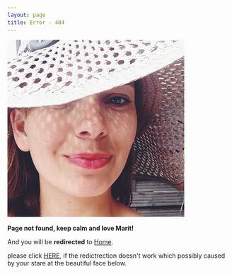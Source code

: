 ```yaml
---
layout: page
title: Error - 404
---
```

<div class="float">
<a href="http://instagram.com/p/atEUz6wn2K/" target="_blank"><img src="/images/marit-larsen.jpg" width="400px" /></a>
</div>

**Page not found, keep calm and love Marit!**

And you will be **redirected** to [Home](/).

please click [HERE](/), if the redictrection doesn't work which possibly caused by your stare at the beautiful face below.
